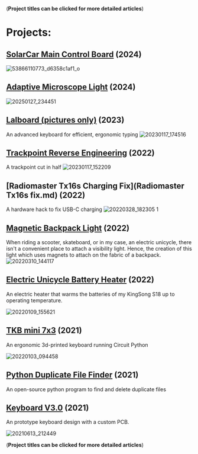 (**Project titles can be clicked for more detailed articles**)
# **Projects:**
## [SolarCar Main Control Board](solarcar_mainboard.md) (2024)
![53866110773_d6358c1af1_o](https://github.com/user-attachments/assets/daf715f5-a0cd-4f39-ab20-6801103e74a4)

## [Adaptive Microscope Light](microscope_light.md) (2024)
![20250127_234451](https://github.com/user-attachments/assets/9cf9eb6f-cb29-41fc-9aba-1f96acd0a600)

## [Lalboard (pictures only)](Lalboard-custom.md) (2023)
An advanced keyboard for efficient, ergonomic typing
![20230117_174516](https://user-images.githubusercontent.com/95006894/213029334-a2e43864-97db-41af-a080-d2f3f85e563a.jpg)

## [Trackpoint Reverse Engineering](trackpoint.md) (2022)
A trackpoint cut in half
![20230117_152209](https://user-images.githubusercontent.com/95006894/213006127-574a8831-9778-409c-a4d0-db719e07caf3.jpg)

## [Radiomaster Tx16s Charging Fix](Radiomaster Tx16s fix.md) (2022)
A hardware hack to fix USB-C charging
![20220328_182305 1](https://user-images.githubusercontent.com/95006894/167709036-2e1d5241-aabc-4013-a1a7-a4426460b413.jpg)

## [Magnetic Backpack Light](Backpack-light-V1.md) (2022)
When riding a scooter, skateboard, or in my case, an electric unicycle, there isn't a convenient place to attach a visibility light. 
Hence, the creation of this light which uses magnets to attach on the fabric of a backpack. 
![20220310_144117](https://user-images.githubusercontent.com/95006894/167884496-2894a4ba-f370-4212-a272-8a0eca8d2640.jpg)

## [Electric Unicycle Battery Heater](unicycle-heater.md) (2022)
An electric heater that warms the batteries of my KingSong S18 up to operating temperature.

![20220109_155621](https://user-images.githubusercontent.com/95006894/148976525-a588966f-f8e3-496a-9509-2ad3b729e0c4.jpg)

## [TKB mini 7x3](TKB-mini-7x3.md) (2021)
An ergonomic 3d-printed keyboard running Circuit Python

![20220103_094458](https://user-images.githubusercontent.com/95006894/148976400-9adbce1c-b63f-4ca7-ba45-499df5c862ff.jpg)

## [Python Duplicate File Finder](https://github.com/Kryomatix/duplicate-file-finder) (2021)
An open-source python program to find and delete duplicate files

## [Keyboard V3.0](Keyboard-3.0.md) (2021)
An prototype keyboard design with a custom PCB.

![20210613_212449](https://user-images.githubusercontent.com/95006894/148976902-b436e58f-45c4-4917-a63c-a8cf9649ce86.jpg)

(**Project titles can be clicked for more detailed articles**)
